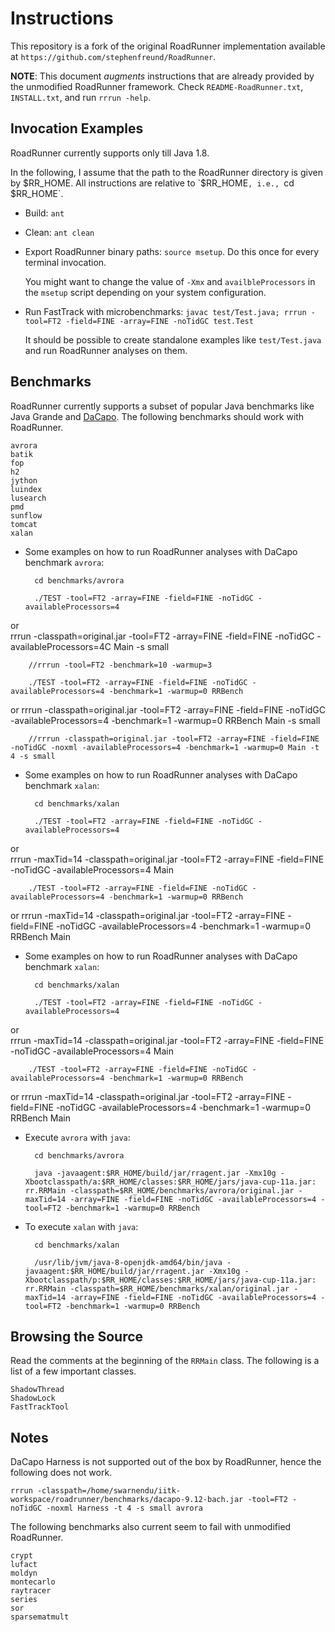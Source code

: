 # Instructions

This repository is a fork of the original RoadRunner implementation available at `https://github.com/stephenfreund/RoadRunner`.

**NOTE**: This document *augments* instructions that are already provided by the unmodified RoadRunner framework. Check `README-RoadRunner.txt`, `INSTALL.txt`, and run `rrrun -help`.

## Invocation Examples

RoadRunner currently supports only till Java 1.8.

In the following, I assume that the path to the RoadRunner directory is given by $RR_HOME. All instructions are relative to `$RR_HOME`, i.e., `cd $RR_HOME`.

+ Build: `ant`

+ Clean: `ant clean`

+ Export RoadRunner binary paths: `source msetup`. Do this once for every terminal invocation.

    You might want to change the value of `-Xmx` and `availbleProcessors` in the `msetup` script depending on your system configuration.

+ Run FastTrack with microbenchmarks: `javac test/Test.java; rrrun -tool=FT2 -field=FINE -array=FINE -noTidGC test.Test`

    It should be possible to create standalone examples like `test/Test.java` and run RoadRunner analyses on them.

## Benchmarks

RoadRunner currently supports a subset of popular Java benchmarks like Java Grande and [DaCapo](http://dacapobench.org). The following benchmarks should work with RoadRunner.

    avrora
    batik
    fop
    h2
    jython
    luindex
    lusearch
    pmd
    sunflow
    tomcat
    xalan

+ Some examples on how to run RoadRunner analyses with DaCapo benchmark `avrora`:

        cd benchmarks/avrora

        ./TEST -tool=FT2 -array=FINE -field=FINE -noTidGC -availableProcessors=4
or	
	rrrun -classpath=original.jar -tool=FT2 -array=FINE -field=FINE -noTidGC -availableProcessors=4C Main -s small

        //rrrun -tool=FT2 -benchmark=10 -warmup=3

        ./TEST -tool=FT2 -array=FINE -field=FINE -noTidGC -availableProcessors=4 -benchmark=1 -warmup=0 RRBench
or
	rrrun -classpath=original.jar -tool=FT2 -array=FINE -field=FINE -noTidGC -availableProcessors=4 -benchmark=1 -warmup=0 RRBench Main -s small

        //rrrun -classpath=original.jar -tool=FT2 -array=FINE -field=FINE -noTidGC -noxml -availableProcessors=4 -benchmark=1 -warmup=0 Main -t 4 -s small

+ Some examples on how to run RoadRunner analyses with DaCapo benchmark `xalan`:

        cd benchmarks/xalan

        ./TEST -tool=FT2 -array=FINE -field=FINE -noTidGC -availableProcessors=4
or	
	rrrun -maxTid=14 -classpath=original.jar -tool=FT2 -array=FINE -field=FINE -noTidGC -availableProcessors=4 Main

        ./TEST -tool=FT2 -array=FINE -field=FINE -noTidGC -availableProcessors=4 -benchmark=1 -warmup=0 RRBench
or
	rrrun -maxTid=14 -classpath=original.jar -tool=FT2 -array=FINE -field=FINE -noTidGC -availableProcessors=4 -benchmark=1 -warmup=0 RRBench Main


+ Some examples on how to run RoadRunner analyses with DaCapo benchmark `xalan`:

        cd benchmarks/xalan

        ./TEST -tool=FT2 -array=FINE -field=FINE -noTidGC -availableProcessors=4
or	
	rrrun -maxTid=14 -classpath=original.jar -tool=FT2 -array=FINE -field=FINE -noTidGC -availableProcessors=4 Main

        ./TEST -tool=FT2 -array=FINE -field=FINE -noTidGC -availableProcessors=4 -benchmark=1 -warmup=0 RRBench
or
	rrrun -maxTid=14 -classpath=original.jar -tool=FT2 -array=FINE -field=FINE -noTidGC -availableProcessors=4 -benchmark=1 -warmup=0 RRBench Main

+ Execute `avrora` with `java`:

        cd benchmarks/avrora

        java -javaagent:$RR_HOME/build/jar/rragent.jar -Xmx10g -Xbootclasspath/a:$RR_HOME/classes:$RR_HOME/jars/java-cup-11a.jar: rr.RRMain -classpath=$RR_HOME/benchmarks/avrora/original.jar -maxTid=14 -array=FINE -field=FINE -noTidGC -availableProcessors=4 -tool=FT2 -benchmark=1 -warmup=0 RRBench

+ To execute `xalan` with `java`:

        cd benchmarks/xalan

        /usr/lib/jvm/java-8-openjdk-amd64/bin/java -javaagent:$RR_HOME/build/jar/rragent.jar -Xmx10g -Xbootclasspath/p:$RR_HOME/classes:$RR_HOME/jars/java-cup-11a.jar: rr.RRMain -classpath=$RR_HOME/benchmarks/xalan/original.jar -maxTid=14 -array=FINE -field=FINE -noTidGC -availableProcessors=4 -tool=FT2 -benchmark=1 -warmup=0 RRBench


## Browsing the Source

Read the comments at the beginning of the `RRMain` class. The following is a list of a few important classes.

    ShadowThread
    ShadowLock
    FastTrackTool

## Notes

DaCapo Harness is not supported out of the box by RoadRunner, hence the following does not work.

    rrrun -classpath=/home/swarnendu/iitk-workspace/roadrunner/benchmarks/dacapo-9.12-bach.jar -tool=FT2 -noTidGC -noxml Harness -t 4 -s small avrora

The following benchmarks also current seem to fail with unmodified RoadRunner.

    crypt
    lufact
    moldyn
    montecarlo
    raytracer
    series
    sor
    sparsematmult
